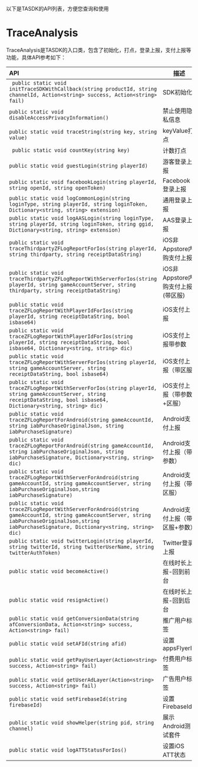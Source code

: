 以下是TASDK的API列表，方便您查询和使用

# TraceAnalysis

TraceAnalysis是TASDK的入口类，包含了初始化，打点，登录上报，支付上报等功能，具体API参考如下：

|API|描述|
|:--------------|--------------------|
|` public static void initTraceSDKWithCallback(string productId, string channelId, Action<string> success, Action<string> fail)`|SDK初始化|通过该API，初始化SDK|在app启动的时候调用|
|`public static void disableAccessPrivacyInformation()`|禁止使用隐私信息|将用户拒绝隐私授权同步给SDK|当用户明确拒绝授权使用隐私时调用|
|`public static void traceString(string key, string value)`|keyValue打点|通过该API，可以实现事件打点|当需要事件打点时调用|
|` public static void countKey(string key)`|计数打点|累积事件计算打点|当需要统计某个事件发生的次数时使用|
|`public static void guestLogin(string playerId)`|游客登录上报|统计游客登录事件|游客登录成功后调用|
|`public static void facebookLogin(string playerId, string openId, string openToken)`|Facebook登录上报|统计Facebook登录事件|Facebook登录成功后调用|
|`public static void logCommonLogin(string loginType, string playerId, string loginToken, Dictionary<string, string> extension)`|通用登录上报|通用的统计登录事件方法|登录成功后调用|
|`public static void logAASLogin(string loginType, string playerId, string loginToken, string ggid, Dictionary<string, string> extension)`|AAS登录上报|统计AASDK登录事件|AASDK返回登录成功后调用|
|`public static void traceThirdpartyZFLogReportForIos(string playerId, string thirdparty, string receiptDataString)`|iOS非Appstore内购支付上报|统计内购事件|内购支付成功后调用|
|`public static void traceThirdpartyZFLogReportWithServerForIos(string playerId, string gameAccountServer, string thirdparty, string receiptDataString)`|iOS非Appstore内购支付上报 (带区服)|统计内购事件（带区服参数）|内购支付成功后调用|
|`public static void traceZFLogReportWithPlayerIdForIos(string playerId, string receiptDataString, bool isbase64)`|iOS支付上报|初始化在线时长上报功能|在需要统计在线时长的时候调用|
|`public static void traceZFLogReportWithPlayerIdForIos(string playerId, string receiptDataString, bool isbase64, Dictionary<string, string> dic)`|iOS支付上报带参数|初始化在线时长上报功能|在需要统计在线时长的时候调用|
|`public static void traceZFLogReportWithServerForIos(string playerId, string gameAccountServer, string receiptDataString, bool isbase64)`|iOS支付上报（带区服）|初始化在线时长上报功能|在需要统计在线时长的时候调用|
|`public static void traceZFLogReportWithServerForIos(string playerId, string gameAccountServer, string receiptDataString, bool isbase64, Dictionary<string, string> dic)`|iOS支付上报（带参数+区服）|初始化在线时长上报功能|在需要统计在线时长的时候调用|
|`public static void traceZFLogReportForAndroid(string gameAccountId, string iabPurchaseOriginalJson, string iabPurchaseSignature)`|Android支付上报|初始化在线时长上报功能|在需要统计在线时长的时候调用|
|`public static void traceZFLogReportForAndroid(string gameAccountId, string iabPurchaseOriginalJson, string iabPurchaseSignature, Dictionary<string, string> dic)`|Android支付上报（带参数）|初始化在线时长上报功能|在需要统计在线时长的时候调用|
|`public static void traceZFLogReportWithServerForAndroid(string gameAccountId, string gameAccountServer, string iabPurchaseOriginalJson,string iabPurchaseSignature) `|Android支付上报（带 区服）|初始化在线时长上报功能|在需要统计在线时长的时候调用|
|` public static void traceZFLogReportWithServerForAndroid(string gameAccountId, string gameAccountServer, string iabPurchaseOriginalJson,string iabPurchaseSignature, Dictionary<string, string> dic) `|Android支付上报（带 区服+参数）|初始化在线时长上报功能|在需要统计在线时长的时候调用|
|` public static void twitterLogin(string playerId, string twitterId, string twitterUserName, string twitterAuthToken) `|Twitter登录上报|初始化在线时长上报功能|在需要统计在线时长的时候调用|
|`public static void becomeActive()`|在线时长上报-回到前台|在线时长上报回调前台事件|在初始化在线时长上报功能后，当app回到前台时调用|
|`public static void resignActive()`|在线时长上报-回到后台|在线时长上报回调后台事件|在初始化在线时长上报功能后，当app回到后台时调用|
|`public static void getConversionData(string afConversionData, Action<string> success, Action<string> fail)`|推广用户标签|获取推广用户的标签|在需要推广用户的标签时调用|
|`public static void setAFId(string afid)`|设置appsFlyerId|将appsFlyerId同步给SDK|在AppsFlyerSDK初始化后，当能获取到appsFlyerId值时调用|
|`public static void getPayUserLayer(Action<string> success, Action<string> fail)`|付费用户标签|获取付费用户的标签|在需要付费用户的标签时调用|
|`public static void getUserAdLayer(Action<string> success, Action<string> fail)`|广告用户标签|获取广告用户的标签|在需要广告用户的标签时调用|
|`public static void setFirebaseId(string firebaseId)`|设置FirebaseId|获取广告用户的标签|在需要广告用户的标签时调用|
|`public static void showHelper(string pid, string channel)`|展示Android测试套件|获取广告用户的标签|在需要广告用户的标签时调用|
|`public static void logATTStatusForIos()`|设置iOS ATT状态|获取广告用户的标签|在需要广告用户的标签时调用|


</br>

 
